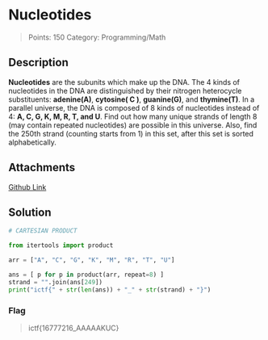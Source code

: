 # Nucleotides

> Points: 150
> Category: Programming/Math

## Description
**Nucleotides** are the subunits which make up the DNA. The 4 kinds of nucleotides in the DNA are distinguished by their nitrogen heterocycle substituents: **adenine(A)**, **cytosine( C )**, **guanine(G)**, and **thymine(T)**.
In a parallel universe, the DNA is composed of 8 kinds of nucleotides instead of 4: **A, C, G, K, M, R, T, and U**. Find out how many unique strands of length 8 (may contain repeated nucleotides) are possible in this universe. Also, find the 250th strand (counting starts from 1) in this set, after this set is sorted alphabetically.

## Attachments
[Github Link](https://github.com/ainzs-evil-twin/ictf-Feb-2021/blob/main/nucleotides/README.md)

## Solution
```py
# CARTESIAN PRODUCT

from itertools import product

arr = ["A", "C", "G", "K", "M", "R", "T", "U"]

ans = [ p for p in product(arr, repeat=8) ]
strand = "".join(ans[249])
print("ictf{" + str(len(ans)) + "_" + str(strand) + "}")
```
### Flag
> ictf{16777216_AAAAAKUC}
